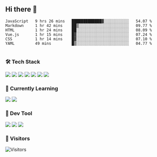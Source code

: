 ## Hi there 👋

<table>
<!--START_SECTION:waka-->

```text
JavaScript   9 hrs 26 mins   █████████████▓░░░░░░░░░░░   54.07 %
Markdown     1 hr 42 mins    ██▒░░░░░░░░░░░░░░░░░░░░░░   09.77 %
HTML         1 hr 24 mins    ██░░░░░░░░░░░░░░░░░░░░░░░   08.09 %
Vue.js       1 hr 15 mins    █▓░░░░░░░░░░░░░░░░░░░░░░░   07.24 %
CSS          1 hr 14 mins    █▓░░░░░░░░░░░░░░░░░░░░░░░   07.10 %
YAML         49 mins         █▒░░░░░░░░░░░░░░░░░░░░░░░   04.77 %
```

<!--END_SECTION:waka-->
</table>

### 🛠 Tech Stack

![](https://img.shields.io/badge/HTML5-black?style=flat&logo=html5)
![](https://img.shields.io/badge/CSS3-black?style=flat&logo=css3)
![](https://img.shields.io/badge/Javascript-black?style=flat&logo=javascript)
![](https://img.shields.io/badge/Vue-black?style=flat&logo=vuedotjs)
![](https://img.shields.io/badge/node.js-black?style=flat&logo=nodedotjs)
![](https://img.shields.io/badge/MangoDB-black?style=flat&logo=mongodb)
![](https://img.shields.io/badge/MySQL-black?style=flat&logo=mysql)

### 📖 Currently Learning

![](https://img.shields.io/badge/TypeScript-black?style=flat&logo=typescript)
![](https://img.shields.io/badge/React-black?style=flat&logo=react)

### 📏 Dev Tool

<!-- <img src="https://media.giphy.com/media/SWoSkN6DxTszqIKEqv/giphy.gif" align="right" height="275" /> -->
![](https://img.shields.io/badge/Editor-VSCode-blue?style=flat-square&logo=visual-studio-code&logoColor=blue)
![](https://img.shields.io/badge/IDE-WebStorm-orange?style=flat-square&logo=webstorm&logoColor=white)
![](https://img.shields.io/badge/API-Postman-blue?style=flat-square&logo=postman&logoColor=orange)

### 🔆 Visitors
![Visitors](https://count.getloli.com/get/@imxxxx?theme=rule34)
